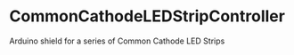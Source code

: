CommonCathodeLEDStripController
===============================

Arduino shield for a series of Common Cathode LED Strips 